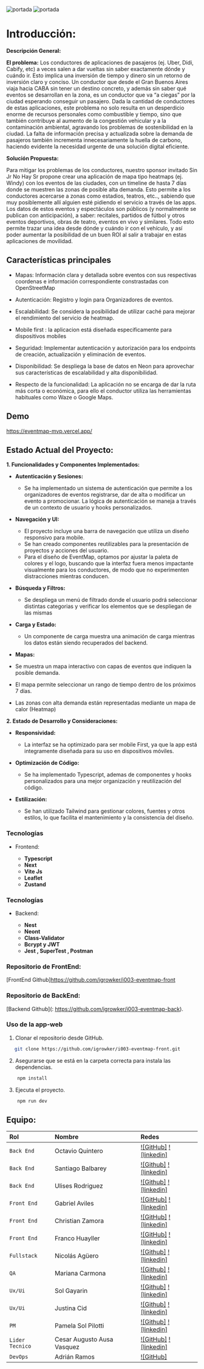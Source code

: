 ![portada](/src/assets/images/Eventmap1.png)
![portada](/src/assets/images/Eventmap2.png)




# Introducción:

**Descripción General:** 

**El problema:**
Los conductores de aplicaciones de pasajeros (ej. Uber, Didi, Cabify,
etc) a veces salen a dar vueltas sin saber exactamente dónde y cuándo
ir. Esto implica una inversión de tiempo y dinero sin un retorno de
inversión claro y conciso.
Un conductor que desde el Gran Buenos Aires viaja hacia CABA sin
tener un destino concreto, y además sin saber qué eventos se
desarrollan en la zona, es un conductor que va “a ciegas” por la ciudad
esperando conseguir un pasajero.
Dada la cantidad de conductores de estas aplicaciones, este problema
no solo resulta en un desperdicio enorme de recursos personales como
combustible y tiempo, sino que también contribuye al aumento de la
congestión vehicular y a la contaminación ambiental, agravando los
problemas de sostenibilidad en la ciudad.
La falta de información precisa y actualizada sobre la demanda de
pasajeros también incrementa innecesariamente la huella de carbono,
haciendo evidente la necesidad urgente de una solución digital
eficiente.

**Solución Propuesta:**

Para mitigar los problemas de los conductores, nuestro sponsor
invitado Sin Jr No Hay Sr propone crear una aplicación de mapa tipo
heatmaps (ej. Windy) con los eventos de las ciudades, con un timeline
de hasta 7 días donde se muestren las zonas de posible alta demanda.
Esto permite a los conductores acercarse a zonas como estadios,
teatros, etc.., sabiendo que muy posiblemente allí alguien esté pidiendo
el servicio a través de las apps.
Los datos de estos eventos y espectáculos son públicos (y normalmente
se publican con anticipación), a saber: recitales, partidos de fútbol y
otros eventos deportivos, obras de teatro, eventos en vivo y similares.
Todo esto permite trazar una idea desde dónde y cuándo ir con el
vehículo, y así poder aumentar la posibilidad de un buen ROI al salir a
trabajar en estas aplicaciones de movilidad.


## Características principales
* Mapas: Información clara y detallada sobre eventos con sus respectivas coordenas e
  información correspondiente constrastadas con OpenStreetMap

* Autenticación: Registro y login para Organizadores de eventos.

* Escalabilidad: Se considera la posibilidad de utilizar caché para
mejorar el rendimiento del servicio de heatmap.

* Mobile first : la aplicacion está diseñada especificamente para dispositivos mobiles

* Seguridad: Implementar autenticación y autorización para los
endpoints de creación, actualización y eliminación de eventos.

* Disponibilidad: Se despliega la base de datos en Neon para
aprovechar sus características de escalabilidad y alta disponibilidad.

* Respecto de la funcionalidad:
La aplicación no se encarga de dar la ruta más corta o
económica, para ello el conductor utiliza las herramientas
habituales como Waze o Google Maps.


## Demo
https://eventmap-mvp.vercel.app/



## Estado Actual del Proyecto:

**1. Funcionalidades y Componentes Implementados:**

- **Autenticación y Sesiones:**
  - Se ha implementado un sistema de autenticación que permite a los organizadores de eventos registrarse, dar de alta o modificar un evento a promocionar. La lógica de autenticación se maneja a través de un contexto de usuario y hooks personalizados.

- **Navegación y UI:**
  - El proyecto incluye una barra de navegación que utiliza un diseño responsivo para mobile. 
  - Se han creado componentes reutilizables para la presentación de proyectos y acciones del usuario.
  - Para el diseño de EventMap, optamos por ajustar la paleta de colores y el logo, buscando que la interfaz fuera menos impactante visualmente para los conductores, de modo que no experimenten distracciones mientras conducen. 

- **Búsqueda y Filtros:**
  - Se despliega un menú de filtrado donde el usuario podrá seleccionar distintas categorias y verificar los elementos que se despliegan de las mismas

- **Carga y Estado:**
  - Un componente de carga muestra una animación de carga mientras los datos están siendo recuperados del backend.

- **Mapas:**
- Se muestra un mapa interactivo con capas de eventos que
  indiquen la posible demanda.
- El mapa permite seleccionar un rango de tiempo dentro de los
  próximos 7 días.
- Las zonas con alta demanda están representadas mediante
  un mapa de calor (Heatmap)

**2. Estado de Desarrollo y Consideraciones:**

- **Responsividad:**
  - La interfaz se ha optimizado para ser mobile First, ya que la app está integramente diseñada para su uso en dispositivos móviles.
    
- **Optimización de Código:**
  - Se ha implementado Typescript, ademas de componentes y hooks personalizados para una mejor organización y reutilización del código.

- **Estilización:**
  - Se han utilizado Tailwind para gestionar colores, fuentes y otros estilos, lo que facilita el mantenimiento y la consistencia del diseño.




### Tecnologías


- Frontend:

  - **Typescript**
  - **Next**
  - **Vite Js**
  - **Leaflet**
  - **Zustand**

### Tecnologías

- Backend:

  - **Nest**
  - **Neont**
  - **Class-Validator**
  - **Bcrypt y JWT**
  - **Jest , SuperTest , Postman**

### Repositorio de FrontEnd: 
[FrontEnd  Github]https://github.com/igrowker/i003-eventmap-front


### Repositorio de BackEnd:
[Backend  Github](: https://github.com/igrowker/i003-eventmap-back).


### Uso de la app-web

1. Clonar el repositorio desde GitHub.

```bash
   git clone https://github.com/igrowker/i003-eventmap-front.git
```

2. Asegurarse que se está en la carpeta correcta para instala las dependencias.

```bash
    npm install
```

3. Ejecuta el proyecto.

```bash
    npm run dev
```




## Equipo:

| Rol               | Nombre               | Redes                                                                                                                             |
| :---------------- | :------------------- | :-------------------------------------------------------------------------------------------------------------------------------- |
| `Back End`       | Octavio Quintero       | [![GitHub]](https://github.com/octa-quintero) [![linkedin]](https://www.linkedin.com/in/octavio-quintero/)                               |
| `Back End`       | Santiago Balbarey       | [![Github]](https://github.com/balbito) [![linkedin]](https://www.linkedin.com/in/santiagobalbarrey/)           |                               |
| `Back End`       | Ulises Rodriguez      | [![Github]](https://github.com/Ulises-Rodriguez-809) [![linkedin]](https://www.linkedin.com/in/ulises-rodriguez-desarrolloweb-fullstack/)           | 
| `Front End`      | Gabriel Aviles     | [![GitHub]](https://github.com/Gavbriel015) [![linkedin]](https://www.linkedin.com/in/gabriel-aviles-031465321/)                      |
| `Front End`      | Christian Zamora   | [![GitHub]](https://github.com/christianzamher) [![linkedin]](https://www.linkedin.com/in/christianzamorahermida/)                      |
| `Front End`      | Franco Huayller       | [![GitHub]](https://github.com/fhuayller) [![linkedin]](https://www.linkedin.com/in/franco-huayller-a80087235/)                             |
| `Fullstack`      | Nicolás Agüero       | [![Github]](https://github.com/nicolasAguero99) [![linkedin]](https://www.linkedin.com/in/nicolas-aguero99/)           |
| `QA`             | Mariana Carmona       | [![Github]](https://github.com/Mar2303) [![linkedin]](https://www.linkedin.com/in/mariana-carmona/)           |
| `Ux/Ui`          | Sol Gayarin       | [![Github]](https://github.com/SolGayarin) [![linkedin]](https://www.linkedin.com/in/sol-gayarin/)           |
| `Ux/Ui`          | Justina Cid       | [![Github]](https://github.com/Juscid) [![linkedin]](https://www.linkedin.com/in/justinacid/)           |
| `PM`             | Pamela Sol Pilotti      | [![Github]](https://github.com/Pamela198713) [![linkedin]](https://www.linkedin.com/in/pamela-sol-pilotti)           |
| `Lider Tecnico`  | Cesar Augusto Ausa Vasquez | [![GitHub]](https://github.com/DEV-AusA) [![linkedin]](https://www.linkedin.com/in/dev-ausa/) |
| `DevOps`         | Adrián Ramos         | [![GitHub]](https://github.com/aramos20)  | [![linkedin]](https://www.linkedin.com/in/adri%C3%A1nramos/) |


